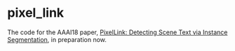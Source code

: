 # pixel_link
The code for the AAAI18 paper, [PixelLink: Detecting Scene Text via Instance Segmentation](https://arxiv.org/abs/1801.01315), in preparation now.
